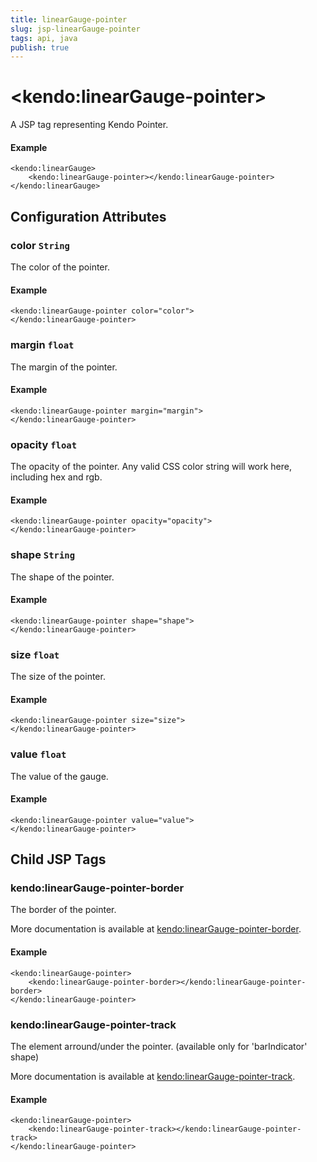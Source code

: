 ```yaml
---
title: linearGauge-pointer
slug: jsp-linearGauge-pointer
tags: api, java
publish: true
---
```


# \<kendo:linearGauge-pointer\>
A JSP tag representing Kendo Pointer.

#### Example
    <kendo:linearGauge>
        <kendo:linearGauge-pointer></kendo:linearGauge-pointer>
    </kendo:linearGauge>


## Configuration Attributes


### color `String`

The color of the pointer.

#### Example
    <kendo:linearGauge-pointer color="color">
    </kendo:linearGauge-pointer>



### margin `float`

The margin of the pointer.

#### Example
    <kendo:linearGauge-pointer margin="margin">
    </kendo:linearGauge-pointer>



### opacity `float`

The opacity of the pointer.
Any valid CSS color string will work here, including hex and rgb.

#### Example
    <kendo:linearGauge-pointer opacity="opacity">
    </kendo:linearGauge-pointer>



### shape `String`

The shape of the pointer.

#### Example
    <kendo:linearGauge-pointer shape="shape">
    </kendo:linearGauge-pointer>



### size `float`

The size of the pointer.

#### Example
    <kendo:linearGauge-pointer size="size">
    </kendo:linearGauge-pointer>



### value `float`

The value of the gauge.

#### Example
    <kendo:linearGauge-pointer value="value">
    </kendo:linearGauge-pointer>



## Child JSP Tags

### kendo:linearGauge-pointer-border

The border of the pointer.

More documentation is available at [kendo:linearGauge-pointer-border](/api/wrappers/jsp/lineargauge/pointer-border).

#### Example

    <kendo:linearGauge-pointer>
        <kendo:linearGauge-pointer-border></kendo:linearGauge-pointer-border>
    </kendo:linearGauge-pointer>
 
### kendo:linearGauge-pointer-track

The element arround/under the pointer.
(available only for 'barIndicator' shape)

More documentation is available at [kendo:linearGauge-pointer-track](/api/wrappers/jsp/lineargauge/pointer-track).

#### Example

    <kendo:linearGauge-pointer>
        <kendo:linearGauge-pointer-track></kendo:linearGauge-pointer-track>
    </kendo:linearGauge-pointer>
 
